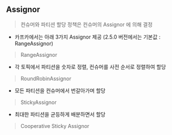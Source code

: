 ## Assignor

> 컨슈머와 파티션 할당 정책은 컨슈머의 Assignor 에 의해 결정

- 카프카에서는 아래 3가지 Assignor 제공 (2.5.0 버전에서는 기본값 : RangeAssignor)

> RangeAssignor

- 각 토픽에서 파티션을 숫자로 정렬, 컨슈머를 사전 순서로 정렬하여 할당

> RoundRobinAssignor

- 모든 파티션을 컨슈머에서 번갈아가며 할당

> StickyAssignor

- 최대한 파티션을 균등하게 배분하면서 할당

> Cooperative Sticky Assignor

